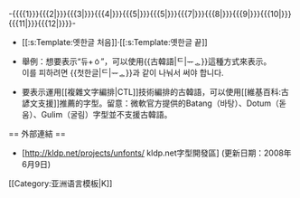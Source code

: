<onlyinclude><templatestyles src="模板:古韓文/styles.css" /><span class="jamocomposed_block" lang="ko">-{{{{1}}}{{{2|}}}{{{3|}}}{{{4|}}}{{{5|}}}{{{5|}}}{{{7|}}}{{{8|}}}{{{9|}}}{{{10|}}}{{{11|}}}{{{12|}}}}-</span></onlyinclude>
* [[:s:Template:옛한글 처음]]·[[:s:Template:옛한글 끝]]

* 舉例：想要表示“듀+ㆁ”，可以使用<nowiki>{{</nowiki>古韓語<nowiki>|ᄃ|ᅲᇰ}}</nowiki>這種方式來表示。<br>이를 피하려면 <nowiki>{{첫한글|ᄃ|ᅲᇰ}}</nowiki>과 같이 나눠서 써야 합니다.
* 要表示運用[[複雜文字編排|CTL]]技術編排的古韓語，可以使用[[維基百科:古諺文支援]]推薦的字型。留意：微軟官方提供的Batang（바탕）、Dotum（돋움）、Gulim（굴림）字型並不支援古韓語。

== 外部連結 ==
* [http://kldp.net/projects/unfonts/ kldp.net字型開發區] (更新日期：2008年6月9日)

[[Category:亚洲语言模板|K]]